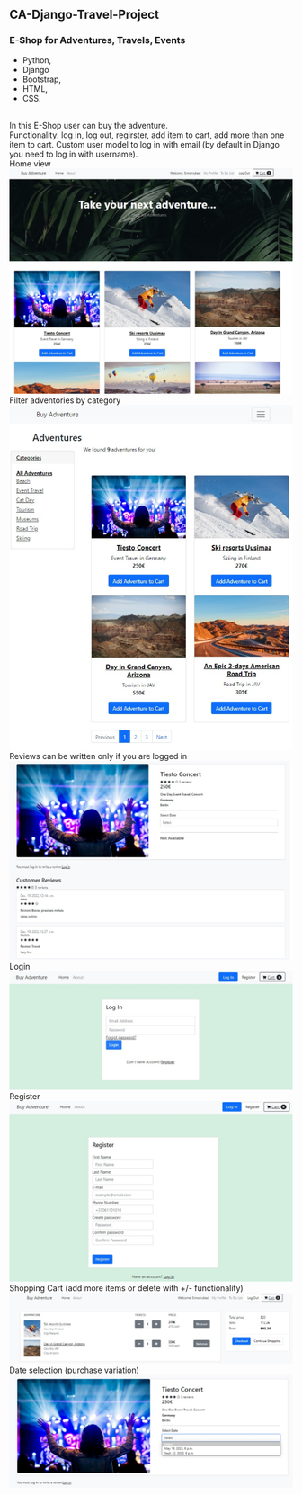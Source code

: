 ## CA-Django-Travel-Project

### E-Shop for Adventures, Travels, Events

* Python, 
* Django
* Bootstrap, 
* HTML, 
* CSS.

<br />
In this E-Shop user can buy the adventure.
<br />
Functionality: log in, log out, regirster, add item to cart, add more than one item to cart.
Custom user model to log in with email (by default in Django you need to log in with username).
<br />
Home view
<img src="https://github.com/simvyc/CA-Django-Travel-Project/blob/main/media/images/home_view.jpg">
<br />
Filter adventories by category
<img src="https://github.com/simvyc/CA-Django-Travel-Project/blob/main/media/images/adventures_view.jpg">
<br />
Reviews can be written only if you are logged in
<img src="https://github.com/simvyc/CA-Django-Travel-Project/blob/main/media/images/adventure_view.jpg">
<br />
Login
<img src="https://github.com/simvyc/CA-Django-Travel-Project/blob/main/media/images/log_in_view.jpg">
<br />
Register
<img src="https://github.com/simvyc/CA-Django-Travel-Project/blob/main/media/images/register_view.jpg">
<br />
Shopping Cart (add more items or delete with +/- functionality)
<img src="https://github.com/simvyc/CA-Django-Travel-Project/blob/main/media/images/shopping_cart_view.jpg">
<br />
Date selection (purchase variation)
<img src="https://github.com/simvyc/CA-Django-Travel-Project/blob/main/media/images/select_date_view.jpg">
<br />
